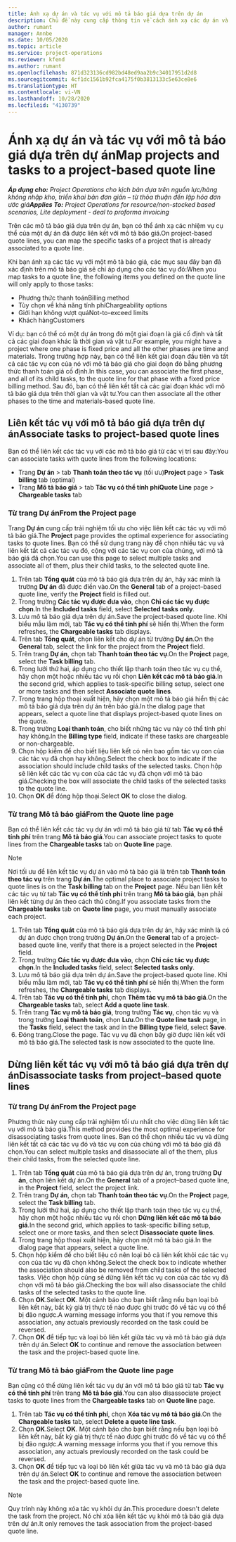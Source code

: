 ```yaml
---
title: Ánh xạ dự án và tác vụ với mô tả báo giá dựa trên dự án
description: Chủ đề này cung cấp thông tin về cách ánh xạ các dự án và tác vụ thành một mô tả tác vụ dựa trên dự án.
author: rumant
manager: Annbe
ms.date: 10/05/2020
ms.topic: article
ms.service: project-operations
ms.reviewer: kfend
ms.author: rumant
ms.openlocfilehash: 871d323136cd982bd48ed9aa2b9c34017951d2d8
ms.sourcegitcommit: 4cf1dc1561b92fca4175f0b3813133c5e63ce8e6
ms.translationtype: HT
ms.contentlocale: vi-VN
ms.lasthandoff: 10/28/2020
ms.locfileid: "4130739"
---
```

# <a name="map-projects-and-tasks-to-a-project-based-quote-line"></a><span data-ttu-id="69e7c-103">Ánh xạ dự án và tác vụ với mô tả báo giá dựa trên dự án</span><span class="sxs-lookup"><span data-stu-id="69e7c-103">Map projects and tasks to a project-based quote line</span></span>

<span data-ttu-id="69e7c-104">_**Áp dụng cho:** Project Operations cho kịch bản dựa trên nguồn lực/hàng không nhập kho, triển khai bản đơn giản – từ thỏa thuận đến lập hóa đơn ước giá_</span><span class="sxs-lookup"><span data-stu-id="69e7c-104">_**Applies To:** Project Operations for resource/non-stocked based scenarios, Lite deployment - deal to proforma invoicing_</span></span>

<span data-ttu-id="69e7c-105">Trên các mô tả báo giá dựa trên dự án, bạn có thể ánh xạ các nhiệm vụ cụ thể của một dự án đã được liên kết với mô tả báo giá.</span><span class="sxs-lookup"><span data-stu-id="69e7c-105">On project-based quote lines, you can map the specific tasks of a project that is already associated to a quote line.</span></span>

<span data-ttu-id="69e7c-106">Khi bạn ánh xạ các tác vụ với một mô tả báo giá, các mục sau đây bạn đã xác định trên mô tả báo giá sẽ chỉ áp dụng cho các tác vụ đó:</span><span class="sxs-lookup"><span data-stu-id="69e7c-106">When you map tasks to a quote line, the following items you defined on the quote line will only apply to those tasks:</span></span>

- <span data-ttu-id="69e7c-107">Phương thức thanh toán</span><span class="sxs-lookup"><span data-stu-id="69e7c-107">Billing method</span></span>
- <span data-ttu-id="69e7c-108">Tùy chọn về khả năng tính phí</span><span class="sxs-lookup"><span data-stu-id="69e7c-108">Chargeability options</span></span>
- <span data-ttu-id="69e7c-109">Giới hạn không vượt quá</span><span class="sxs-lookup"><span data-stu-id="69e7c-109">Not-to-exceed limits</span></span>
- <span data-ttu-id="69e7c-110">Khách hàng</span><span class="sxs-lookup"><span data-stu-id="69e7c-110">Customers</span></span>

<span data-ttu-id="69e7c-111">Ví dụ: bạn có thể có một dự án trong đó một giai đoạn là giá cố định và tất cả các giai đoạn khác là thời gian và vật tư.</span><span class="sxs-lookup"><span data-stu-id="69e7c-111">For example, you might have a project where one phase is fixed price and all the other phases are time and materials.</span></span> <span data-ttu-id="69e7c-112">Trong trường hợp này, bạn có thể liên kết giai đoạn đầu tiên và tất cả các tác vụ con của nó với mô tả báo giá cho giai đoạn đó bằng phương thức thanh toán giá cố định.</span><span class="sxs-lookup"><span data-stu-id="69e7c-112">In this case, you can associate the first phase, and all of its child tasks, to the quote line for that phase with a fixed price billing method.</span></span> <span data-ttu-id="69e7c-113">Sau đó, bạn có thể liên kết tất cả các giai đoạn khác với mô tả báo giá dựa trên thời gian và vật tư.</span><span class="sxs-lookup"><span data-stu-id="69e7c-113">You can then associate all the other phases to the time and materials-based quote line.</span></span>

## <a name="associate-tasks-to-project-based-quote-lines"></a><span data-ttu-id="69e7c-114">Liên kết tác vụ với mô tả báo giá dựa trên dự án</span><span class="sxs-lookup"><span data-stu-id="69e7c-114">Associate tasks to project-based quote lines</span></span>

<span data-ttu-id="69e7c-115">Bạn có thể liên kết các tác vụ với các mô tả báo giá từ các vị trí sau đây:</span><span class="sxs-lookup"><span data-stu-id="69e7c-115">You can associate tasks with quote lines from the following locations:</span></span>

- <span data-ttu-id="69e7c-116">Trang **Dự án** > tab **Thanh toán theo tác vụ** (tối ưu)</span><span class="sxs-lookup"><span data-stu-id="69e7c-116">**Project** page > **Task billing** tab (optimal)</span></span>
- <span data-ttu-id="69e7c-117">Trang **Mô tả báo giá** > tab **Tác vụ có thể tính phí**</span><span class="sxs-lookup"><span data-stu-id="69e7c-117">**Quote Line** page > **Chargeable tasks** tab</span></span> 

### <a name="from-the-project-page"></a><span data-ttu-id="69e7c-118">Từ trang Dự án</span><span class="sxs-lookup"><span data-stu-id="69e7c-118">From the Project page</span></span>

<span data-ttu-id="69e7c-119">Trang **Dự án** cung cấp trải nghiệm tối ưu cho việc liên kết các tác vụ với mô tả báo giá.</span><span class="sxs-lookup"><span data-stu-id="69e7c-119">The **Project** page provides the optimal experience for associating tasks to quote lines.</span></span> <span data-ttu-id="69e7c-120">Bạn có thể sử dụng trang này để chọn nhiều tác vụ và liên kết tất cả các tác vụ đó, cộng với các tác vụ con của chúng, với mô tả báo giá đã chọn.</span><span class="sxs-lookup"><span data-stu-id="69e7c-120">You can use this page to select multiple tasks and associate all of them, plus their child tasks, to the selected quote line.</span></span>

1. <span data-ttu-id="69e7c-121">Trên tab **Tổng quát** của mô tả báo giá dựa trên dự án, hãy xác minh là trường **Dự án** đã được điền vào.</span><span class="sxs-lookup"><span data-stu-id="69e7c-121">On the **General** tab of a project–based quote line, verify the **Project** field is filled out.</span></span>
2. <span data-ttu-id="69e7c-122">Trong trường **Các tác vụ được đưa vào**, chọn **Chỉ các tác vụ được chọn**.</span><span class="sxs-lookup"><span data-stu-id="69e7c-122">In the **Included tasks** field, select **Selected tasks only**.</span></span>
3. <span data-ttu-id="69e7c-123">Lưu mô tả báo giá dựa trên dự án.</span><span class="sxs-lookup"><span data-stu-id="69e7c-123">Save the project-based quote line.</span></span> <span data-ttu-id="69e7c-124">Khi biểu mẫu làm mới, tab **Tác vụ có thể tính phí** sẽ hiển thị.</span><span class="sxs-lookup"><span data-stu-id="69e7c-124">When the form refreshes, the **Chargeable tasks** tab displays.</span></span>
4. <span data-ttu-id="69e7c-125">Trên tab **Tổng quát**, chọn liên kết cho dự án từ trường **Dự án**.</span><span class="sxs-lookup"><span data-stu-id="69e7c-125">On the **General** tab, select the link for the project from the **Project** field.</span></span>
5. <span data-ttu-id="69e7c-126">Trên trang **Dự án**, chọn tab **Thanh toán theo tác vụ**.</span><span class="sxs-lookup"><span data-stu-id="69e7c-126">On the **Project** page, select the **Task billing** tab.</span></span>
6. <span data-ttu-id="69e7c-127">Trong lưới thứ hai, áp dụng cho thiết lập thanh toán theo tác vụ cụ thể, hãy chọn một hoặc nhiều tác vụ rồi chọn **Liên kết các mô tả báo giá**.</span><span class="sxs-lookup"><span data-stu-id="69e7c-127">In the second grid, which applies to task-specific billing setup, select one or more tasks and then select **Associate quote lines**.</span></span>
7. <span data-ttu-id="69e7c-128">Trong trang hộp thoại xuất hiện, hãy chọn một mô tả báo giá hiển thị các mô tả báo giá dựa trên dự án trên báo giá.</span><span class="sxs-lookup"><span data-stu-id="69e7c-128">In the dialog page that appears, select a quote line that displays project-based quote lines on the quote.</span></span>
8. <span data-ttu-id="69e7c-129">Trong trường **Loại thanh toán**, cho biết những tác vụ này có thể tính phí hay không.</span><span class="sxs-lookup"><span data-stu-id="69e7c-129">In the **Billing type** field, indicate if these tasks are chargeable or non-chargeable.</span></span>
9. <span data-ttu-id="69e7c-130">Chọn hộp kiểm để cho biết liệu liên kết có nên bao gồm tác vụ con của các tác vụ đã chọn hay không.</span><span class="sxs-lookup"><span data-stu-id="69e7c-130">Select the check box to indicate if the association should include child tasks of the selected tasks.</span></span> <span data-ttu-id="69e7c-131">Chọn hộp sẽ liên kết các tác vụ con của các tác vụ đã chọn với mô tả báo giá.</span><span class="sxs-lookup"><span data-stu-id="69e7c-131">Checking the box will associate the child tasks of the selected tasks to the quote line.</span></span>
10. <span data-ttu-id="69e7c-132">Chọn **OK** để đóng hộp thoại.</span><span class="sxs-lookup"><span data-stu-id="69e7c-132">Select **OK** to close the dialog.</span></span>

### <a name="from-the-quote-line-page"></a><span data-ttu-id="69e7c-133">Từ trang Mô tả báo giá</span><span class="sxs-lookup"><span data-stu-id="69e7c-133">From the Quote line page</span></span>

<span data-ttu-id="69e7c-134">Bạn có thể liên kết các tác vụ dự án với mô tả báo giá từ tab **Tác vụ có thể tính phí** trên trang **Mô tả báo giá**.</span><span class="sxs-lookup"><span data-stu-id="69e7c-134">You can associate project tasks to quote lines from the **Chargeable tasks** tab on **Quote line** page.</span></span>

>[!NOTE]
><span data-ttu-id="69e7c-135">Nơi tối ưu để liên kết tác vụ dự án vào mô tả báo giá là trên tab **Thanh toán theo tác vụ** trên trang **Dự án**.</span><span class="sxs-lookup"><span data-stu-id="69e7c-135">The optimal place to associate project tasks to quote lines is on the **Task billing** tab on the **Project** page.</span></span> <span data-ttu-id="69e7c-136">Nếu bạn liên kết các tác vụ từ tab **Tác vụ có thể tính phí** trên trang **Mô tả báo giá**, bạn phải liên kết từng dự án theo cách thủ công.</span><span class="sxs-lookup"><span data-stu-id="69e7c-136">If you associate tasks from the **Chargeable tasks** tab on **Quote line** page, you must manually associate each project.</span></span>

1. <span data-ttu-id="69e7c-137">Trên tab **Tổng quát** của mô tả báo giá dựa trên dự án, hãy xác minh là có dự án được chọn trong trường **Dự án**.</span><span class="sxs-lookup"><span data-stu-id="69e7c-137">On the **General** tab of a project–based quote line, verify that there is a project selected in the **Project** field.</span></span>
2. <span data-ttu-id="69e7c-138">Trong trường **Các tác vụ được đưa vào**, chọn **Chỉ các tác vụ được chọn**.</span><span class="sxs-lookup"><span data-stu-id="69e7c-138">In the **Included tasks** field, select **Selected tasks only**.</span></span>
3. <span data-ttu-id="69e7c-139">Lưu mô tả báo giá dựa trên dự án.</span><span class="sxs-lookup"><span data-stu-id="69e7c-139">Save the project-based quote line.</span></span> <span data-ttu-id="69e7c-140">Khi biểu mẫu làm mới, tab **Tác vụ có thể tính phí** sẽ hiển thị.</span><span class="sxs-lookup"><span data-stu-id="69e7c-140">When the form refreshes, the **Chargeable tasks** tab displays.</span></span>
4. <span data-ttu-id="69e7c-141">Trên tab **Tác vụ có thể tính phí**, chọn **Thêm tác vụ mô tả báo giá**.</span><span class="sxs-lookup"><span data-stu-id="69e7c-141">On the **Chargeable tasks** tab, select **Add a quote line task**.</span></span>
5. <span data-ttu-id="69e7c-142">Trên trang **Tác vụ mô tả báo giá**, trong trường **Tác vụ**, chọn tác vụ và trong trường **Loại thanh toán**, chọn **Lưu**.</span><span class="sxs-lookup"><span data-stu-id="69e7c-142">On the **Quote line task** page, in the **Tasks** field, select the task and in the **Billing type** field, select **Save**.</span></span> 
6. <span data-ttu-id="69e7c-143">Đóng trang.</span><span class="sxs-lookup"><span data-stu-id="69e7c-143">Close the page.</span></span> <span data-ttu-id="69e7c-144">Tác vụ vụ đã chọn bây giờ được liên kết với mô tả báo giá.</span><span class="sxs-lookup"><span data-stu-id="69e7c-144">The selected task is now associated to the quote line.</span></span>

## <a name="disassociate-tasks-from-projectbased-quote-lines"></a><span data-ttu-id="69e7c-145">Dừng liên kết tác vụ với mô tả báo giá dựa trên dự án</span><span class="sxs-lookup"><span data-stu-id="69e7c-145">Disassociate tasks from project–based quote lines</span></span>

### <a name="from-the-project-page"></a><span data-ttu-id="69e7c-146">Từ trang Dự án</span><span class="sxs-lookup"><span data-stu-id="69e7c-146">From the Project page</span></span>

<span data-ttu-id="69e7c-147">Phương thức này cung cấp trải nghiệm tối ưu nhất cho việc dừng liên kết tác vụ với mô tả báo giá.</span><span class="sxs-lookup"><span data-stu-id="69e7c-147">This method provides the most optimal experience for disassociating tasks from quote lines.</span></span> <span data-ttu-id="69e7c-148">Bạn có thể chọn nhiều tác vụ và dừng liên kết tất cả các tác vụ đó và tác vụ con của chúng với mô tả báo giá đã chọn.</span><span class="sxs-lookup"><span data-stu-id="69e7c-148">You can select multiple tasks and disassociate all of the them, plus their child tasks, from the selected quote line.</span></span>

1. <span data-ttu-id="69e7c-149">Trên tab **Tổng quát** của mô tả báo giá dựa trên dự án, trong trường **Dự án**, chọn liên kết dự án.</span><span class="sxs-lookup"><span data-stu-id="69e7c-149">On the **General** tab of a project–based quote line, in the **Project** field, select the project link.</span></span>
2. <span data-ttu-id="69e7c-150">Trên trang **Dự án**, chọn tab **Thanh toán theo tác vụ**.</span><span class="sxs-lookup"><span data-stu-id="69e7c-150">On the **Project** page, select the **Task billing** tab.</span></span>
3. <span data-ttu-id="69e7c-151">Trong lưới thứ hai, áp dụng cho thiết lập thanh toán theo tác vụ cụ thể, hãy chọn một hoặc nhiều tác vụ rồi chọn **Dừng liên kết các mô tả báo giá**.</span><span class="sxs-lookup"><span data-stu-id="69e7c-151">In the second grid, which applies to task-specific billing setup, select one or more tasks, and then select **Disassociate quote lines**.</span></span>
4. <span data-ttu-id="69e7c-152">Trong trang hộp thoại xuất hiện, hãy chọn một mô tả báo giá.</span><span class="sxs-lookup"><span data-stu-id="69e7c-152">In the dialog page that appears, select a quote line.</span></span>
5. <span data-ttu-id="69e7c-153">Chọn hộp kiểm để cho biết liệu có nên loại bỏ cả liên kết khỏi các tác vụ con của tác vụ đã chọn không.</span><span class="sxs-lookup"><span data-stu-id="69e7c-153">Select the check box to indicate whether the association should also be removed from child tasks of the selected tasks.</span></span> <span data-ttu-id="69e7c-154">Việc chọn hộp cũng sẽ dừng liên kết tác vụ con của các tác vụ đã chọn với mô tả báo giá.</span><span class="sxs-lookup"><span data-stu-id="69e7c-154">Checking the box will also disassociate the child tasks of the selected tasks to the quote line.</span></span>
6. <span data-ttu-id="69e7c-155">Chọn **OK**.</span><span class="sxs-lookup"><span data-stu-id="69e7c-155">Select **OK**.</span></span> <span data-ttu-id="69e7c-156">Một cảnh báo cho bạn biết rằng nếu bạn loại bỏ liên kết này, bất kỳ giá trị thực tế nào được ghi trước đó về tác vụ có thể bị đảo ngược.</span><span class="sxs-lookup"><span data-stu-id="69e7c-156">A warning message informs you that if you remove this association, any actuals previously recorded on the task could be reversed.</span></span> 
7. <span data-ttu-id="69e7c-157">Chọn **OK** để tiếp tục và loại bỏ liên kết giữa tác vụ và mô tả báo giá dựa trên dự án.</span><span class="sxs-lookup"><span data-stu-id="69e7c-157">Select **OK** to continue and remove the association between the task and the project-based quote line.</span></span>

### <a name="from-the-quote-line-page"></a><span data-ttu-id="69e7c-158">Từ trang Mô tả báo giá</span><span class="sxs-lookup"><span data-stu-id="69e7c-158">From the Quote line page</span></span>

<span data-ttu-id="69e7c-159">Bạn cũng có thể dừng liên kết tác vụ dự án với mô tả báo giá từ tab **Tác vụ có thể tính phí** trên trang **Mô tả báo giá**.</span><span class="sxs-lookup"><span data-stu-id="69e7c-159">You can also disassociate project tasks to quote lines from the **Chargeable tasks** tab on **Quote line** page.</span></span>

1. <span data-ttu-id="69e7c-160">Trên tab **Tác vụ có thể tính phí**, chọn **Xóa tác vụ mô tả báo giá**.</span><span class="sxs-lookup"><span data-stu-id="69e7c-160">On the **Chargeable tasks** tab, select **Delete a quote line task**.</span></span>
2. <span data-ttu-id="69e7c-161">Chọn **OK**.</span><span class="sxs-lookup"><span data-stu-id="69e7c-161">Select **OK**.</span></span> <span data-ttu-id="69e7c-162">Một cảnh báo cho bạn biết rằng nếu bạn loại bỏ liên kết này, bất kỳ giá trị thực tế nào được ghi trước đó về tác vụ có thể bị đảo ngược.</span><span class="sxs-lookup"><span data-stu-id="69e7c-162">A warning message informs you that if you remove this association, any actuals previously recorded on the task could be reversed.</span></span> 
3. <span data-ttu-id="69e7c-163">Chọn **OK** để tiếp tục và loại bỏ liên kết giữa tác vụ và mô tả báo giá dựa trên dự án.</span><span class="sxs-lookup"><span data-stu-id="69e7c-163">Select **OK** to continue and remove the association between the task and the project-based quote line.</span></span>

>[!NOTE]
> <span data-ttu-id="69e7c-164">Quy trình này không xóa tác vụ khỏi dự án.</span><span class="sxs-lookup"><span data-stu-id="69e7c-164">This procedure doesn't delete the task from the project.</span></span> <span data-ttu-id="69e7c-165">Nó chỉ xóa liên kết tác vụ khỏi mô tả báo giá dựa trên dự án.</span><span class="sxs-lookup"><span data-stu-id="69e7c-165">It only removes the task association from the project-based quote line.</span></span>
